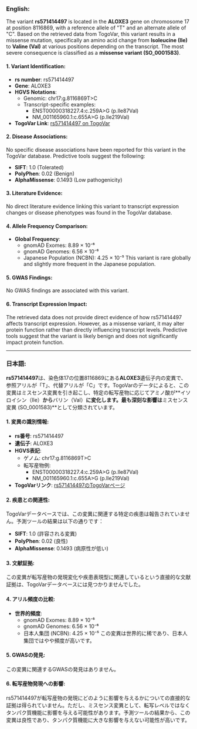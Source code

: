 ### English:
The variant **rs571414497** is located in the **ALOXE3** gene on chromosome 17 at position 8116869, with a reference allele of "T" and an alternate allele of "C". Based on the retrieved data from TogoVar, this variant results in a missense mutation, specifically an amino acid change from **Isoleucine (Ile)** to **Valine (Val)** at various positions depending on the transcript. The most severe consequence is classified as a **missense variant (SO_0001583)**.

#### 1. Variant Identification:
- **rs number**: rs571414497
- **Gene**: ALOXE3
- **HGVS Notations**:
  - Genomic: chr17:g.8116869T>C
  - Transcript-specific examples:
    - ENST00000318227.4:c.259A>G (p.Ile87Val)
    - NM_001165960.1:c.655A>G (p.Ile219Val)
- **TogoVar Link**: [rs571414497 on TogoVar](https://togovar.org/variant/tgv397740557)

#### 2. Disease Associations:
No specific disease associations have been reported for this variant in the TogoVar database. Predictive tools suggest the following:
- **SIFT**: 1.0 (Tolerated)
- **PolyPhen**: 0.02 (Benign)
- **AlphaMissense**: 0.1493 (Low pathogenicity)

#### 3. Literature Evidence:
No direct literature evidence linking this variant to transcript expression changes or disease phenotypes was found in the TogoVar database.

#### 4. Allele Frequency Comparison:
- **Global Frequency**:
  - gnomAD Exomes: 8.89 × 10⁻⁶
  - gnomAD Genomes: 6.56 × 10⁻⁶
  - Japanese Population (NCBN): 4.25 × 10⁻⁵
This variant is rare globally and slightly more frequent in the Japanese population.

#### 5. GWAS Findings:
No GWAS findings are associated with this variant.

#### 6. Transcript Expression Impact:
The retrieved data does not provide direct evidence of how rs571414497 affects transcript expression. However, as a missense variant, it may alter protein function rather than directly influencing transcript levels. Predictive tools suggest that the variant is likely benign and does not significantly impact protein function.

---

### 日本語:
**rs571414497**は、染色体17の位置8116869にある**ALOXE3**遺伝子内の変異で、参照アリルが「T」、代替アリルが「C」です。TogoVarのデータによると、この変異はミスセンス変異を引き起こし、特定の転写産物に応じてアミノ酸が**イソロイシン（Ile）**から**バリン（Val）**に変化します。最も深刻な影響は**ミスセンス変異 (SO_0001583)**として分類されています。

#### 1. 変異の識別情報:
- **rs番号**: rs571414497
- **遺伝子**: ALOXE3
- **HGVS表記**:
  - ゲノム: chr17:g.8116869T>C
  - 転写産物例:
    - ENST00000318227.4:c.259A>G (p.Ile87Val)
    - NM_001165960.1:c.655A>G (p.Ile219Val)
- **TogoVarリンク**: [rs571414497のTogoVarページ](https://togovar.org/variant/tgv397740557)

#### 2. 疾患との関連性:
TogoVarデータベースでは、この変異に関連する特定の疾患は報告されていません。予測ツールの結果は以下の通りです：
- **SIFT**: 1.0 (許容される変異)
- **PolyPhen**: 0.02 (良性)
- **AlphaMissense**: 0.1493 (病原性が低い)

#### 3. 文献証拠:
この変異が転写産物の発現変化や疾患表現型に関連しているという直接的な文献証拠は、TogoVarデータベースには見つかりませんでした。

#### 4. アリル頻度の比較:
- **世界的頻度**:
  - gnomAD Exomes: 8.89 × 10⁻⁶
  - gnomAD Genomes: 6.56 × 10⁻⁶
  - 日本人集団 (NCBN): 4.25 × 10⁻⁵
この変異は世界的に稀であり、日本人集団ではやや頻度が高いです。

#### 5. GWASの発見:
この変異に関連するGWASの発見はありません。

#### 6. 転写産物発現への影響:
rs571414497が転写産物の発現にどのように影響を与えるかについての直接的な証拠は得られていません。ただし、ミスセンス変異として、転写レベルではなくタンパク質機能に影響を与える可能性があります。予測ツールの結果から、この変異は良性であり、タンパク質機能に大きな影響を与えない可能性が高いです。

